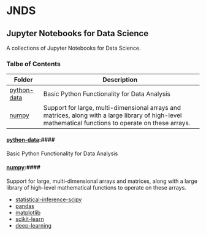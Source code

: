 # JNDS
## Jupyter Notebooks for Data Science
A collections of Jupyter Notebooks for Data Science.

### Talbe of Contents ###
|Folder|Description|
|--------------|-----------------------------------|
|[python-data](./python-data)|Basic Python Functionality for Data Analysis|
|[numpy](./numpy)|Support for large, multi-dimensional arrays and matrices, along with a large library of high-level mathematical functions to operate on these arrays.|

#### [python-data](./python-data):####
Basic Python Functionality for Data Analysis
#### [numpy](./numpy):####
Support for large, multi-dimensional arrays and matrices, along with a large library of high-level mathematical functions to operate on these arrays.
* [statistical-inference-scipy](./scipy)
* [pandas](./pandas)
* [matplotlib](./matplotlib)
* [scikit-learn](./scikit-learn)
* [deep-learning](./deep-learning)
